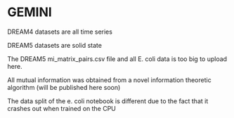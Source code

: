 # GEMINI

DREAM4 datasets are all time series

DREAM5 datasets are solid state

The DREAM5 mi_matrix_pairs.csv file and all E. coli data is too big to upload here.

All mutual information was obtained from a novel information theoretic algorithm (will be published here soon)

The data split of the e. coli notebook is different due to the fact that it crashes out when trained on the CPU
